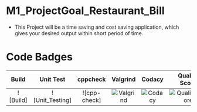 # M1_ProjectGoal_Restaurant_Bill
* This Project will be a time saving and cost saving application, which gives your desired output within short period of time.

# Code Badges

|Build|Unit Test|cppcheck|Valgrind|Codacy|Quality Score
|:--:|:--:|:--:|:--:|:--:|:--:|
|![Build]|![Unit_Testing]|![cpp-check]|![Valgrind](https://github.com/dhruva8601/M1_ProjectGoal_Restaurant_Bill/actions/workflows/Valgrind.yml/badge.svg)|![Codacy](https://api.codiga.io/project/30962/status/svg)|![Quality_Score](https://api.codiga.io/project/30962/score/svg)
